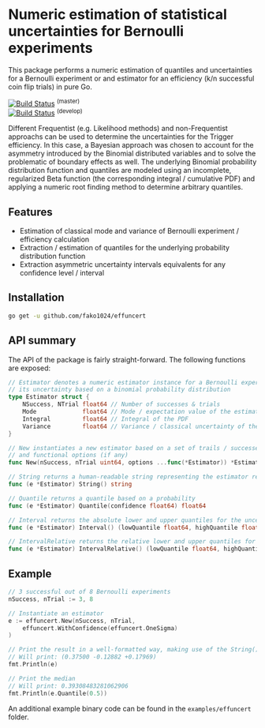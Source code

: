 # Numeric estimation of statistical uncertainties for Bernoulli experiments
This package performs a numeric estimation of quantiles and uncertainties for a Bernoulli experiment or and estimator for an efficiency (k/n successful coin flip trials) in pure Go.

[ ![Build Status](https://app.codeship.com/projects/383ecb70-56dd-0137-2fd5-1a9663bf0318/status?branch=master)](https://app.codeship.com/projects/341565) <sup>(master)</sup>  
[ ![Build Status](https://app.codeship.com/projects/383ecb70-56dd-0137-2fd5-1a9663bf0318/status?branch=develop)](https://app.codeship.com/projects/341565) <sup>(develop)</sup>

Different Frequentist (e.g. Likelihood methods) and non-Frequentist approachs can be used to determine the uncertainties for the Trigger efficiency. In this case, a Bayesian approach was chosen to account for the asymmetry introduced by the Binomial distributed variables and to solve the problematic of boundary effects as well.
The underlying Binomial probability distribution function and quantiles are modeled using an incomplete, regularized Beta function (the corresponding integral / cumulative PDF) and applying a numeric root finding method to determine arbitrary quantiles.

## Features
- Estimation of classical mode and variance of Bernoulli experiment / efficiency calculation
- Extraction / estimation of quantiles for the underlying probability distribution function
- Extraction asymmetric uncertainty intervals equivalents for any confidence level / interval

## Installation
```bash
go get -u github.com/fako1024/effuncert
```

## API summary

The API of the package is fairly straight-forward. The following functions are exposed:
```Go
// Estimator denotes a numeric estimator instance for a Bernoulli experiment and
// its uncertainty based on a binomial probability distribution
type Estimator struct {
	NSuccess, NTrial float64 // Number of successes & trials
	Mode             float64 // Mode / expectation value of the estimator
	Integral         float64 // Integral of the PDF
	Variance         float64 // Variance / classical uncertainty of the estimator
}

// New instantiates a new estimator based on a set of trails / successes
// and functional options (if any)
func New(nSuccess, nTrial uint64, options ...func(*Estimator)) *Estimator

// String returns a human-readable string representing the estimator result
func (e *Estimator) String() string

// Quantile returns a quantile based on a probability
func (e *Estimator) Quantile(confidence float64) float64

// Interval returns the absolute lower and upper quantiles for the uncertainty estimation
func (e *Estimator) Interval() (lowQuantile float64, highQuantile float64)

// IntervalRelative returns the relative lower and upper quantiles for the uncertainty estimation
func (e *Estimator) IntervalRelative() (lowQuantile float64, highQuantile float64)
```

## Example
```Go
// 3 successful out of 8 Bernoulli experiments
nSuccess, nTrial := 3, 8

// Instantiate an estimator
e := effuncert.New(nSuccess, nTrial,
	effuncert.WithConfidence(effuncert.OneSigma)
)

// Print the result in a well-formatted way, making use of the String() method
// Will print: (0.37500 -0.12882 +0.17969)
fmt.Println(e)

// Print the median
// Will print: 0.39308483281062906
fmt.Println(e.Quantile(0.5))
```

An additional example binary code can be found in the `examples/effuncert` folder.

